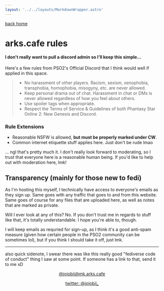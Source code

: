 ```yaml
---
layout: '../../layouts/MarkdownWrapper.astro'
---
```


[back home](/)

# arks.cafe rules

#### I don't really want to pull a discord admin so I'll keep this simple...

Here's a few rules from PSO2's Official Discord that I think would well if applied in this space.

> - No harassment of other players. Racism, sexism, xenophobia, transphobia, homophobia, misogyny, etc. are never allowed.
> - Keep personal drama out of chat. Harassment in chat or DMs is never allowed regardless of how you feel about others.
> - Use spoiler tags when appropriate.
> - Respect the Terms of Service & Guidelines of both Phantasy Star Online 2: New Genesis and Discord.

### Rule Extensions

- Reasonable NSFW is allowed, **but must be properly marked under CW**.
- Common internet etiquette stuff applies here. Just don't be rude lmao

... ngl that's pretty much it. I don't really look forward to moderating, so I trust that everyone here is a reasonable human being. If you'd like to help out with moderation here, lmk!

## Transparency (mainly for those new to fedi)

As I'm hosting this myself, I technically have access to everyone's emails as they sign up. Same goes with any traffic that goes to and from this website. Same goes of course for any files that are uploaded here, as well as notes that are marked as private. 

Will I ever look at any of this? No. If you don't trust me in regards to stuff like that, it's totally understandable. I hope you're able to, though.

I will keep emails as requried for sign-up, as I think it's a good anti-spam measure (given how certain people in the PSO2 community can be sometimes lol), but if you think I should take it off, just lmk. 

---

also quick sidenote, I swear there was like this really good "fediverse code of conduct" thing I saw at some point. If someone has a link to that, send it to me xD

<center>

[@jojobii@mk.arks.cafe](https://mk.arks.cafe/@jojobii)

[twitter: @jojobii_](https://twitter.com/jojobii_)

</center>